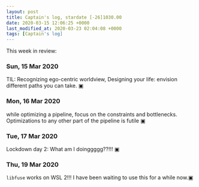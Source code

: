 ```yaml
---
layout: post
title: Captain's log, stardate [-26]1030.00
date: 2020-03-15 12:06:25 +0000
last_modified_at: 2020-03-23 02:04:08 +0000
tags: [Captain's log]
---
```


This week in review:

<!-- more -->

### Sun, 15 Mar 2020
TIL: Recognizing ego-centric worldview, Designing your life: envision different
paths you can take.
▣

### Mon, 16 Mar 2020
while optimizing a pipeline, focus on the constraints and bottlenecks. Optimizations
to any other part of the pipeline is futile
▣

### Tue, 17 Mar 2020
Lockdown day 2: What am I doinggggg??!!!
▣

### Thu, 19 Mar 2020
`libfuse` works on WSL 2!!! I have been waiting to use this for a while now.▣
